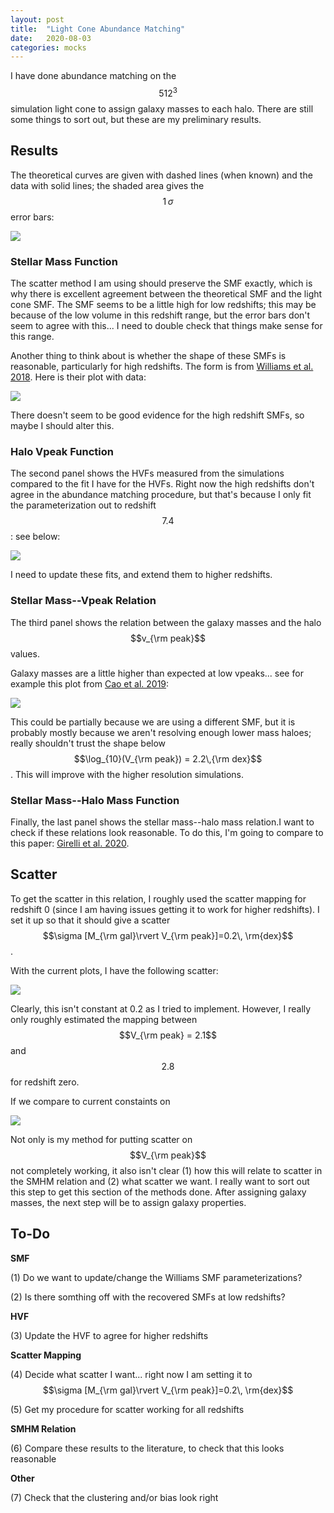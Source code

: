 ```yaml
---
layout: post
title:  "Light Cone Abundance Matching"
date:   2020-08-03
categories: mocks
---
```


I have done abundance matching on the $$512^3$$ simulation light cone to assign galaxy masses to each halo. There are still some things to sort out, but these are my preliminary results.

## Results

The theoretical curves are given with dashed lines (when known) and the data with solid lines; the shaded area gives the  $$1\, \sigma$$ error bars:


<img src="{{ site.baseurl }}/assets/plots/20200803_AbundanceMatching.png">


### Stellar Mass Function

The scatter method I am using should preserve the SMF exactly, which is why there is excellent agreement between the theoretical SMF and the light cone SMF. The SMF seems to be a little high for low redshifts; this may be because of the low volume in this redshift range, but the error bars don't seem to agree with this... I need to double check that things make sense for this range.

Another thing to think about is whether the shape of these SMFs is reasonable, particularly for high redshifts. The form is from <a href="https://ui.adsabs.harvard.edu/abs/2018ApJS..236...33W/abstract"> Williams et al. 2018</a>. Here is their plot with data:

<img src="{{ site.baseurl }}/assets/plots/20200803_WilliamsSMF.png">

There doesn't seem to be good evidence for the high redshift SMFs, so maybe I should alter this.

### Halo Vpeak Function

The second panel shows the HVFs measured from the simulations compared to the fit I have for the HVFs. Right now the high redshifts don't agree in the abundance matching procedure, but that's because I only fit the parameterization out to redshift $$7.4$$: see below:

<img src="{{ site.baseurl }}/assets/plots/20200803_HVF.png">

I need to update these fits, and extend them to higher redshifts.


### Stellar Mass--Vpeak Relation

The third panel shows the relation between the galaxy masses and the halo $$v_{\rm peak}$$ values.

Galaxy masses are a little higher than expected at low vpeaks... see for example this plot from <a href="https://ui.adsabs.harvard.edu/abs/2019arXiv191003605C/abstract">Cao et al. 2019</a>:

<img src="{{ site.baseurl }}/assets/plots/20200511_Cao2019.png">

This could be partially because we are using a different SMF, but it is probably mostly because we aren't resolving enough lower mass haloes; really shouldn't trust the shape below $$\log_{10}(V_{\rm peak}) = 2.2\,{\rm dex}$$. This will improve with the higher resolution simulations.



### Stellar Mass--Halo Mass Function

Finally, the last panel shows the stellar mass--halo mass relation.I want to check if these relations look reasonable. To do this, I'm going to compare to this paper: <a href="https://ui.adsabs.harvard.edu/abs/2020A%26A...634A.135G/abstract">Girelli et al. 2020</a>.



## Scatter

To get the scatter in this relation, I roughly used the scatter mapping for redshift 0 (since I am having issues getting it to work for higher redshifts). I set it up so that it should give a scatter $$\sigma [M_{\rm gal}\rvert V_{\rm peak}]=0.2\, \rm{dex}$$.

With the current plots, I have the following scatter:

<img src="{{ site.baseurl }}/assets/plots/20200803_SMHM_Scatter.png">

Clearly, this isn't constant at 0.2 as I tried to implement. However, I really only roughly estimated the mapping between $$V_{\rm peak} = 2.1$$ and $$2.8$$ for redshift zero.

If we compare to current constaints on

<img src="{{ site.baseurl }}/assets/plots/20200213_Cao2019.png">

Not only is my method for putting scatter on $$V_{\rm peak}$$ not completely working, it also isn't clear (1) how this will relate to scatter in the SMHM relation and (2) what scatter we want. I really want to sort out this step to get this section of the methods done. After assigning galaxy masses, the next step will be to assign galaxy properties.



## To-Do

**SMF**

(1) Do we want to update/change the Williams SMF parameterizations?

(2) Is there somthing off with the recovered SMFs at low redshifts?

**HVF**

(3) Update the HVF to agree for higher redshifts

**Scatter Mapping**

(4) Decide what scatter I want... right now I am setting it to $$\sigma [M_{\rm gal}\rvert V_{\rm peak}]=0.2\, \rm{dex}$$

(5) Get my procedure for scatter working for all redshifts

**SMHM Relation**

(6) Compare these results to the literature, to check that this looks reasonable

**Other**

(7) Check that the clustering and/or bias look right
